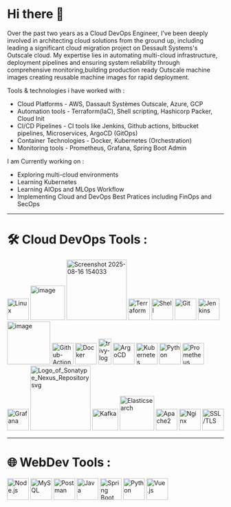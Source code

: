 # Hi there 👋

Over the past two years as a Cloud DevOps Engineer, I've been deeply involved in architecting cloud solutions from the ground up, including leading a significant cloud migration project on Dessault Systems's Outscale cloud. My expertise lies in automating multi-cloud infrastructure, deployment pipelines and ensuring system reliability through comprehensive monitoring,building production ready Outscale machine images creating reusable machine images for rapid deployment. 

Tools & technologies i have worked with :

- Cloud Platforms  - AWS, Dassault Systèmes Outscale, Azure, GCP 
- Automation tools - Terraform(IaC), Shell scripting, Hashicorp Packer, Cloud Init           
- CI/CD Pipelines  -  CI tools like Jenkins, Github actions, bitbucket pipelines, Microservices, ArgoCD (GitOps)
- Container Technologies - Docker, Kubernetes (Orchestration)
- Monitoring tools - Prometheus, Grafana, Spring Boot Admin

I am Currently working on :

- Exploring multi-cloud environments
- Learning Kubernetes
- Learning AIOps and MLOps Workflow
- Implementing Cloud and DevOps Best Pratices including FinOps and SecOps


---

# 🛠️ Cloud DevOps Tools :



<p align="left">
  <img src="https://cdn.jsdelivr.net/gh/devicons/devicon/icons/linux/linux-original.svg" alt="Linux" width="50" height="50"/>
  <img width="80" height="80" alt="image" src="https://github.com/user-attachments/assets/e3f99c73-eb0c-4501-b9b6-d1ebac640a86" />
  <img width="140" height="140" alt="Screenshot 2025-08-16 154033" src="https://github.com/user-attachments/assets/093c73dc-40c5-4a88-8d0a-6661365aa9df" />
  <img src="https://www.vectorlogo.zone/logos/terraformio/terraformio-icon.svg" alt="Terraform" width="50" height="50"/>
  <img src="https://www.vectorlogo.zone/logos/gnu_bash/gnu_bash-icon.svg" alt="Shell" width="50" height="50"/>
  <img src="https://cdn.jsdelivr.net/gh/devicons/devicon/icons/git/git-original.svg" alt="Git" width="50" height="50"/>
  <img src="https://cdn.jsdelivr.net/gh/devicons/devicon/icons/jenkins/jenkins-original.svg" alt="Jenkins" width="50" height="50"/>
  <img width="100" height="100" alt="image" src="https://github.com/user-attachments/assets/a324232d-1314-4347-b0ce-17fa3a1fbc90" />
  <img src="https://icon.icepanel.io/Technology/svg/GitHub-Actions.svg" alt="Github-Actions" width="50" height="50"/>
  <img src="https://cdn.jsdelivr.net/gh/devicons/devicon/icons/docker/docker-original.svg" alt="Docker" width="50" height="50"/>
  <img width="30" height="60" alt="trivy-logo-512" src="https://github.com/user-attachments/assets/f4346418-1280-4a87-870e-0ab08874f4eb" />
  <img src="https://icon.icepanel.io/Technology/svg/Argo-CD.svg" alt="ArgoCD" width="50" height="50"/>
  
  <img src="https://cdn.jsdelivr.net/gh/devicons/devicon/icons/kubernetes/kubernetes-plain.svg" alt="Kubernetes" width="50" height="50"/>
  <img src="https://cdn.jsdelivr.net/gh/devicons/devicon/icons/python/python-original.svg" alt="Python" width="50" height="50"/>
  <img src="https://www.vectorlogo.zone/logos/prometheusio/prometheusio-icon.svg" alt="Prometheus" width="50" height="50"/>
  <img src="https://www.vectorlogo.zone/logos/grafana/grafana-icon.svg" alt="Grafana" width="50" height="50"/>
  <img width="140" height="150" alt="Logo_of_Sonatype_Nexus_Repository svg" src="https://github.com/user-attachments/assets/bc6b5ca8-202d-4d02-a10e-8e013c78ad0d" />
  <img src="https://www.svgrepo.com/show/353950/kafka.svg" alt="Kafka" width="60" height="50"/>
  <img src="https://www.vectorlogo.zone/logos/elastic/elastic-ar21.svg" alt="Elasticsearch" width="80" height="80"/>
  <img src="https://www.vectorlogo.zone/logos/apache/apache-icon.svg" alt="Apache2" width="50" height="50"/>
  <img src="https://www.vectorlogo.zone/logos/nginx/nginx-icon.svg" alt="Nginx" width="50" height="50"/>
  <img src="https://www.vectorlogo.zone/logos/letsencrypt/letsencrypt-icon.svg" alt="SSL/TLS" width="50" height="50"/>

</p>

---

# 🌐 WebDev Tools :


<p align="left">
  <img src="https://nodejs.org/static/logos/nodejsLight.svg" alt="Node.js" width="50" height="50"/>
  <img src="https://cdn.jsdelivr.net/gh/devicons/devicon/icons/mysql/mysql-original.svg" alt="MySQL" width="50" height="50"/>
  <img src="https://www.vectorlogo.zone/logos/getpostman/getpostman-icon.svg" alt="Postman" width="50" height="50"/>
  <img src="https://cdn.jsdelivr.net/gh/devicons/devicon/icons/java/java-original.svg" alt="Java" width="50" height="50"/>
  <img src="https://www.vectorlogo.zone/logos/springio/springio-icon.svg" alt="Spring Boot" width="50" height="50"/>
  <img src="https://cdn.jsdelivr.net/gh/devicons/devicon/icons/python/python-original.svg" alt="Python" width="50" height="50"/>
  <img src="https://cdn.jsdelivr.net/gh/devicons/devicon/icons/vuejs/vuejs-original.svg" alt="Vue.js" width="50" height="50"/>
</p>


